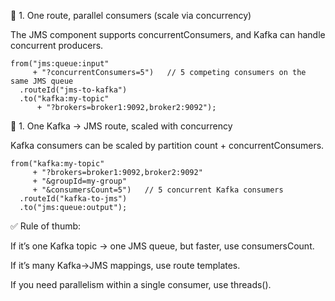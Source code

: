 🔹 1. One route, parallel consumers (scale via concurrency)

The JMS component supports concurrentConsumers, and Kafka can handle concurrent producers.

```
from("jms:queue:input"
     + "?concurrentConsumers=5")   // 5 competing consumers on the same JMS queue
  .routeId("jms-to-kafka")
  .to("kafka:my-topic"
      + "?brokers=broker1:9092,broker2:9092");
```


🔹 1. One Kafka → JMS route, scaled with concurrency

Kafka consumers can be scaled by partition count + concurrentConsumers.
```
from("kafka:my-topic"
     + "?brokers=broker1:9092,broker2:9092"
     + "&groupId=my-group"
     + "&consumersCount=5")   // 5 concurrent Kafka consumers
  .routeId("kafka-to-jms")
  .to("jms:queue:output");
```


✅ Rule of thumb:

If it’s one Kafka topic → one JMS queue, but faster, use consumersCount.

If it’s many Kafka→JMS mappings, use route templates.

If you need parallelism within a single consumer, use threads().
